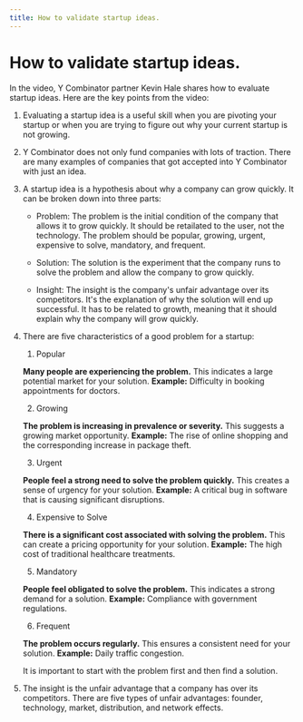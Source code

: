 ```yaml
---
title: How to validate startup ideas.
---
```



# How to validate startup ideas.

In the video, Y Combinator partner Kevin Hale shares how to evaluate
startup ideas. Here are the key points from the video:

1. Evaluating a startup idea is a useful skill when you are pivoting
   your startup or when you are trying to figure out why your current
   startup is not growing.

2. Y Combinator does not only fund companies with lots of traction.
   There are many examples of companies that got accepted into Y Combinator
   with just an idea.

3. A startup idea is a hypothesis about why a company can grow quickly.
   It can be broken down into three parts: 

      - Problem: The problem is the initial condition of the company
        that allows it to grow quickly. It should be retailated to the
        user, not the technology. The problem should be popular, growing,
        urgent, expensive to solve, mandatory, and frequent.

      - Solution: The solution is the experiment that the company runs
        to solve the problem and allow the company to grow quickly.

      - Insight: The insight is the company's unfair advantage over its
        competitors. It's the explanation of why the solution will end up
        successful. It has to be related to growth, meaning that it should
        explain why the company will grow quickly.

4. There are five characteristics of a good problem for a startup:
    1. Popular

      **Many people are experiencing the problem.** This indicates a large potential market for your solution.
      **Example:** Difficulty in booking appointments for doctors.

    2. Growing

      **The problem is increasing in prevalence or severity.** This suggests a growing market opportunity.
      **Example:** The rise of online shopping and the corresponding increase in package theft.

    3. Urgent

      **People feel a strong need to solve the problem quickly.** This creates a sense of urgency for your solution.
      **Example:** A critical bug in software that is causing significant disruptions.

    4. Expensive to Solve

      **There is a significant cost associated with solving the problem.** This can create a pricing opportunity for your solution.
      **Example:** The high cost of traditional healthcare treatments.

    5. Mandatory

      **People feel obligated to solve the problem.** This indicates a strong demand for a solution.
      **Example:** Compliance with government regulations.

    6. Frequent

      **The problem occurs regularly.** This ensures a consistent need for your solution.
      **Example:** Daily traffic congestion.

   It is important to start with the problem first and then find a
   solution.

5. The insight is the unfair advantage that a company has over its
   competitors. There are five types of unfair advantages: founder,
   technology, market, distribution, and network effects.
